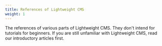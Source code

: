 ```yaml
---
title: References of Lightweight CMS
weight: 1
---
```


The references of various parts of Lightweight CMS. They don't intend for tutorials for beginners. If you are still unfamiliar with Lightweight CMS, read our introductory articles first.
